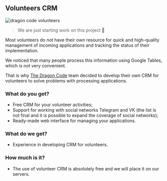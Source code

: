 ## Volunteers CRM

![dragon code volunteers](https://preview.dragon-code.pro/the-dragon-code/volunteers.svg?background=f9322c)

> We are just starting work on this project 🙂

Most volunteers do not have their own resource for quick and high-quality management of incoming applications and tracking the status of their implementation.

We noticed that many people process this information using Google Tables, which is not very convenient.

That is why [The Dragon Code](https://github.com/TheDragonCode) team decided to develop their own CRM for volunteers to solve problems with processing applications.

### What do you get?

- Free CRM for your volunteer activities;
- Support for working with social networks Telegram and VK (the list is not final and it is possible to expand the coverage of social networks);
- Ready-made web interface for managing your applications.

### What do we get?

- Experience in developing CRM for volunteers.

### How much is it?

- The use of volunteer CRM is absolutely free and we will place it on our servers.
